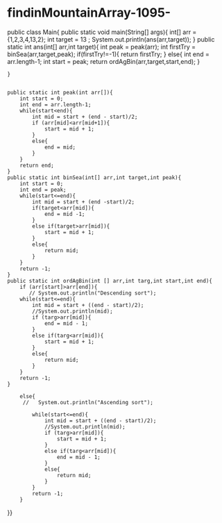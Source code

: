 # findinMountainArray-1095-



public class Main{
    public static void main(String[] args){
        int[] arr = {1,2,3,4,13,2};
        int target = 13 ;
        System.out.println(ans(arr,target));
    }
    public static int ans(int[] arr,int target){
        int peak = peak(arr);
        int firstTry = binSea(arr,target,peak);
        if(firstTry!=-1){
            return firstTry;
        }
        else{
            int end = arr.length-1;
            int start = peak;
            return ordAgBin(arr,target,start,end);
        }
        
        
    }
    
    
    public static int peak(int arr[]){
        int start = 0;
        int end = arr.length-1;
        while(start<end){
            int mid = start + (end - start)/2;
            if (arr[mid]<arr[mid+1]){
                start = mid + 1;
            } 
            else{
                end = mid;
            }
        }
        return end;
    }
    public static int binSea(int[] arr,int target,int peak){
        int start = 0;
        int end = peak;
        while(start<=end){
            int mid = start + (end -start)/2;
            if(target<arr[mid]){
                end = mid -1;
            }
            else if(target>arr[mid]){
                start = mid + 1;
            }
            else{
                return mid;
            }
        }
        return -1;
    }
    public static int ordAgBin(int [] arr,int targ,int start,int end){
        if (arr[start]>arr[end]){
           // System.out.println("Descending sort");
        while(start<=end){
            int mid = start + ((end - start)/2);
            //System.out.println(mid);
            if (targ>arr[mid]){
                end = mid - 1;
            }
            else if(targ<arr[mid]){
                start = mid + 1;
            }
            else{
                return mid;
            }
        }
        return -1;
    }

        else{
         //   System.out.println("Ascending sort");

            while(start<=end){
                int mid = start + ((end - start)/2);
                //System.out.println(mid);
                if (targ>arr[mid]){
                    start = mid + 1;
                }
                else if(targ<arr[mid]){
                    end = mid - 1;
                }
                else{
                    return mid;
                }
            }
            return -1;
        }


}}
